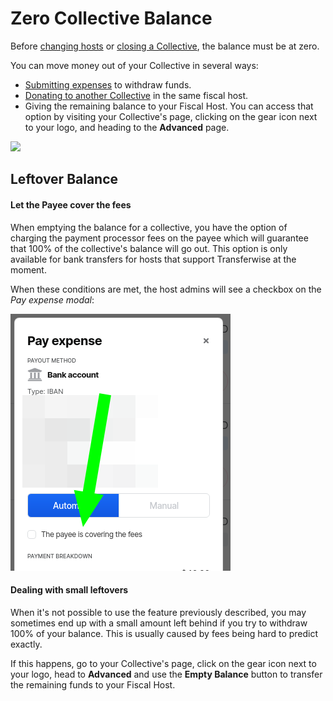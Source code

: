 # Zero Collective Balance

Before [changing hosts](../add-fiscal-host.md#changing-fiscal-host) or [closing a Collective](closing-a-collective.md), the balance must be at zero.

You can move money out of your Collective in several ways:

* [Submitting expenses](../../expenses-and-getting-paid/submitting-expenses/) to withdraw funds.
* [Donating to another Collective](../../financial-contributors/collective-to-collective.md) in the same fiscal host.
* Giving the remaining balance to your Fiscal Host. You can access that option by visiting your Collective's page, clicking on the gear icon next to your logo, and heading to the **Advanced** page.

![](../../.gitbook/assets/collectives\_empty-balance.png)

## Leftover Balance

#### Let the Payee cover the fees

When emptying the balance for a collective, you have the option of charging the payment processor fees on the payee which will guarantee that 100% of the collective's balance will go out. This option is only available for bank transfers for hosts that support Transferwise at the moment.

When these conditions are met, the host admins will see a checkbox on the _Pay expense modal_:

![](<../../.gitbook/assets/image (56).png>)

#### Dealing with small leftovers

When it's not possible to use the feature previously described, you may sometimes end up with a small amount left behind if you try to withdraw 100% of your balance. This is usually caused by fees being hard to predict exactly.

If this happens, go to your Collective's page, click on the gear icon next to your logo, head to **Advanced** and use the **Empty Balance** button to transfer the remaining funds to your Fiscal Host.
